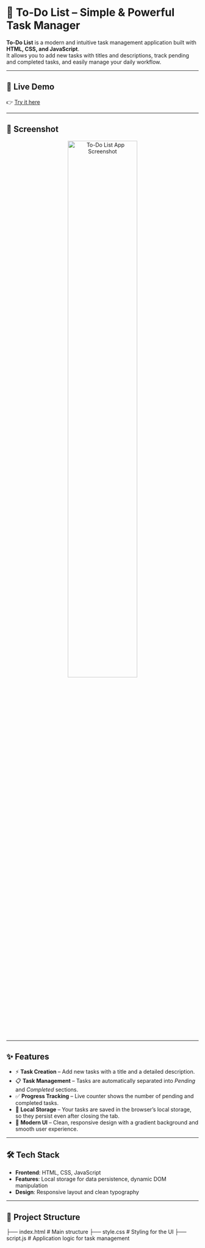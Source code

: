# 📝 To-Do List – Simple & Powerful Task Manager  

**To-Do List** is a modern and intuitive task management application built with **HTML, CSS, and JavaScript**.  
It allows you to add new tasks with titles and descriptions, track pending and completed tasks, and easily manage your daily workflow.  

---

## 🚀 Live Demo  
👉 [Try it here](https://diljith-kp.github.io/To-Do-List/)  

---

## 📸 Screenshot  
<p align="center">
<img src="https://res.cloudinary.com/dptj37ebu/image/upload/v1753715692/Screenshot2025-07-28204058_asimax.jpg" alt="To-Do List App Screenshot" width="60%">
</p>  

---

## ✨ Features  
- ⚡ **Task Creation** – Add new tasks with a title and a detailed description.  
- 📋 **Task Management** – Tasks are automatically separated into *Pending* and *Completed* sections.  
- ✅ **Progress Tracking** – Live counter shows the number of pending and completed tasks.  
- 💾 **Local Storage** – Your tasks are saved in the browser’s local storage, so they persist even after closing the tab.  
- 🎨 **Modern UI** – Clean, responsive design with a gradient background and smooth user experience.  

---

## 🛠️ Tech Stack  
- **Frontend**: HTML, CSS, JavaScript  
- **Features**: Local storage for data persistence, dynamic DOM manipulation  
- **Design**: Responsive layout and clean typography  

---

## 📂 Project Structure  
├── index.html # Main structure
├── style.css # Styling for the UI
├── script.js # Application logic for task management
